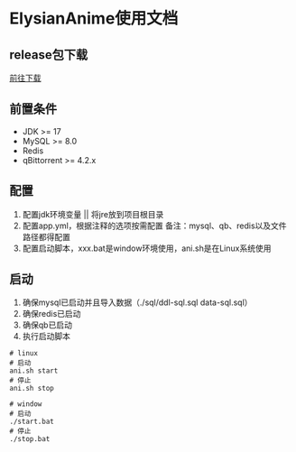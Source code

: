 # ElysianAnime使用文档


## release包下载
[前往下载](https://github.com/CoCoTeaNet/ElysianAnime/releases)


## 前置条件

- JDK >= 17
- MySQL >= 8.0
- Redis
- qBittorrent >= 4.2.x


## 配置
1. 配置jdk环境变量 || 将jre放到项目根目录
2. 配置app.yml，根据注释的选项按需配置
备注：mysql、qb、redis以及文件路径都得配置
3. 配置启动脚本，xxx.bat是window环境使用，ani.sh是在Linux系统使用


## 启动
1. 确保mysql已启动并且导入数据（./sql/ddl-sql.sql  data-sql.sql）
2. 确保redis已启动
3. 确保qb已启动
4. 执行启动脚本
```shell
# linux
# 启动
ani.sh start
# 停止 
ani.sh stop

# window
# 启动
./start.bat
# 停止
./stop.bat
```
